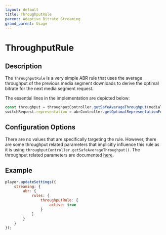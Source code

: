 ```yaml
---
layout: default
title: ThroughputRule
parent: Adaptive Bitrate Streaming
grand_parent: Usage
---
```


# ThroughputRule

## Description

The `ThroughputRule` is a very simple ABR rule that uses the average throughput of the previous media segment downloads
to derive the optimal bitrate for the next media segment request.

The essential lines in the implementation are depicted below:

```js
const throughput = throughputController.getSafeAverageThroughput(mediaType);
switchRequest.representation = abrController.getOptimalRepresentationForBitrate(mediaInfo, throughput, true);
```

## Configuration Options

There are no values that are specifically targeting the rule. However, there are some throughput related parameters that
implicitly influence this rule as it is using `throughputController.getSafeAverageThroughput()`. The throughput related
parameters are documented [here](throughput-calculation.html).

## Example

```js
player.updateSettings({
    streaming: {
        abr: {
            rules: {
                throughputRule: {
                    active: true
                }
            }
        }
    }
});
```
